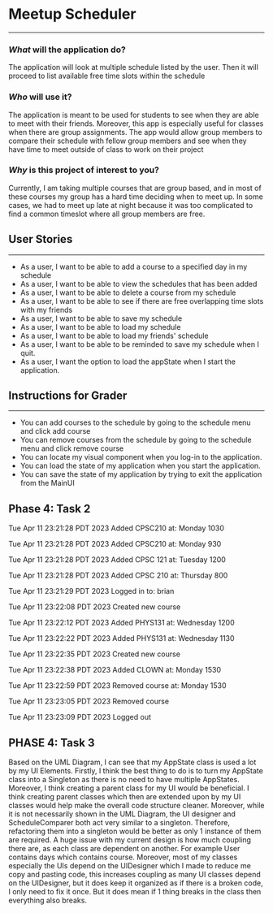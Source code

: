 # Meetup Scheduler

---

### *What* will the application do?
The application will look at multiple schedule listed by the user. 
Then it will proceed to list available free time slots within the schedule

### *Who* will use it?
The application is meant to be used for students to see when they are able to meet with their friends.
Moreover, this app is especially useful for classes when there are group assignments. The app would allow group members
to compare their schedule with fellow group members and see when they have time to meet outside of class to work on
their project

### *Why* is this project of interest to you?
Currently, I am taking multiple courses that are group based, and in most of these courses my group has a hard time
deciding when to meet up. In some cases, we had to meet up late at night because it was too complicated to find a
common timeslot where all group members are free.

## User Stories

---

- As a user, I want to be able to add a course to a specified day in my schedule
- As a user, I want to be able to view the schedules that has been added
- As a user, I want to be able to delete a course from my schedule
- As a user, I want to be able to see if there are free overlapping time slots with my friends
- As a user, I want to be able to save my schedule
- As a user, I want to be able to load my schedule
- As a user, I want to be able to load my friends' schedule
- As a user, I want to be able to be reminded to save my schedule when I quit.
- As a user, I want the option to load the appState when I start the application.

## Instructions for Grader

---

- You can add courses to the schedule by going to the schedule menu and click add course
- You can remove courses from the schedule by going to the schedule menu and click remove course
- You can locate my visual component when you log-in to the application.
- You can load the state of my application when you start the application.
- You can save the state of my application by trying to exit the application from the MainUI

## Phase 4: Task 2

Tue Apr 11 23:21:28 PDT 2023
Added CPSC210 at: Monday 1030

Tue Apr 11 23:21:28 PDT 2023
Added CPSC210 at: Monday 930

Tue Apr 11 23:21:28 PDT 2023
Added CPSC 121 at: Tuesday 1200

Tue Apr 11 23:21:28 PDT 2023
Added CPSC 210 at: Thursday 800

Tue Apr 11 23:21:29 PDT 2023
Logged in to: brian

Tue Apr 11 23:22:08 PDT 2023
Created new course

Tue Apr 11 23:22:12 PDT 2023
Added PHYS131 at: Wednesday 1200

Tue Apr 11 23:22:22 PDT 2023
Added PHYS131 at: Wednesday 1130

Tue Apr 11 23:22:35 PDT 2023
Created new course

Tue Apr 11 23:22:38 PDT 2023
Added CLOWN at: Monday 1530

Tue Apr 11 23:22:59 PDT 2023
Removed course at: Monday 1530

Tue Apr 11 23:23:05 PDT 2023
Removed course

Tue Apr 11 23:23:09 PDT 2023
Logged out

## PHASE 4: Task 3
Based on the UML Diagram, I can see that my AppState class is used a lot by my UI Elements. Firstly, I think the best
thing to do is to turn my AppState class into a Singleton as there is no need to have multiple AppStates. Moreover,
I think creating a parent class for my UI would be beneficial. I think creating parent classes which then are extended
upon by my UI classes would help make the overall code structure cleaner. Moreover, while it is not necessarily shown
in the UML Diagram, the UI designer and ScheduleComparer both act very similar to a singleton. Therefore, refactoring
them into a singleton would be better as only 1 instance of them are required. A huge issue with my current design is
how much coupling there are, as each class are dependent on another. For example User contains days which contains
course. Moreover, most of my classes especially the UIs depend on the UIDesigner which I made to reduce me copy
and pasting code, this increases coupling as many UI classes depend on the UIDesigner, but it does keep it organized as
if there is a broken code, I only need to fix it once. But it does mean if 1 thing breaks in the class then everything
also breaks.